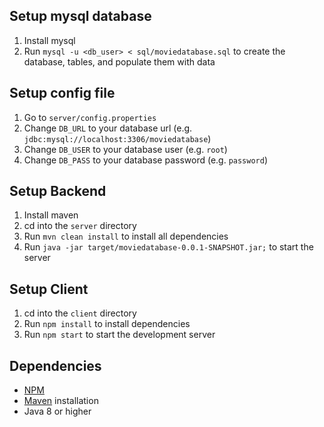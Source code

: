 ## Setup mysql database
1. Install mysql 
2. Run `mysql -u <db_user> < sql/moviedatabase.sql` to create the database, tables, and populate them with data

## Setup config file
1. Go to `server/config.properties`
2. Change `DB_URL` to your database url (e.g. `jdbc:mysql://localhost:3306/moviedatabase`)
3. Change `DB_USER` to your database user (e.g. `root`)
4. Change `DB_PASS` to your database password (e.g. `password`)

## Setup Backend
1. Install maven 
2. cd into the `server` directory 
3. Run `mvn clean install` to install all dependencies 
4. Run `java -jar target/moviedatabase-0.0.1-SNAPSHOT.jar;` to start the server

## Setup Client
1. cd into the `client` directory 
2. Run `npm install` to install dependencies 
3. Run `npm start` to start the development server

## Dependencies
+ [NPM](https://www.npmjs.com/)
+ [Maven](https://maven.apache.org/download.cgi) installation
+ Java 8 or higher


